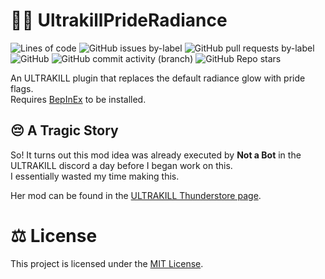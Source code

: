 # :rainbow_flag: UltrakillPrideRadiance
![Lines of code](https://img.shields.io/tokei/lines/github/aestheticalz/ultrakillprideradiance?label=Lines%20Of%20Code&style=flat-square)
![GitHub issues by-label](https://img.shields.io/github/issues/aestheticalz/ultrakillprideradiance/master?label=Issues&style=flat-square)
![GitHub pull requests by-label](https://img.shields.io/github/issues-pr/aestheticalz/ultrakillprideradiance/master?label=Pull%20Requests&style=flat-square)
![GitHub](https://img.shields.io/github/license/aestheticalz/ultrakillprideradiance?label=License&style=flat-square)
![GitHub commit activity (branch)](https://img.shields.io/github/commit-activity/m/aestheticalz/ultrakillprideradiance/master?label=Commit%20Activity&style=flat-square)
![GitHub Repo stars](https://img.shields.io/github/stars/aestheticalz/ultrakillprideradiance?label=Stargazers&style=flat-square)
  
An ULTRAKILL plugin that replaces the default radiance glow with pride flags.  
Requires [BepInEx](https://docs.bepinex.dev/articles/user_guide/installation/index.html) to be installed.

## :pensive: A Tragic Story
So! It turns out this mod idea was already executed by **Not a Bot** in the ULTRAKILL discord a day before I began work on this.  
I essentially wasted my time making this.

Her mod can be found in the [ULTRAKILL Thunderstore page](https://thunderstore.io/c/ultrakill/p/NotABot/RadiantPride/).

# :balance_scale: License
This project is licensed under the [MIT License](LICENSE).
